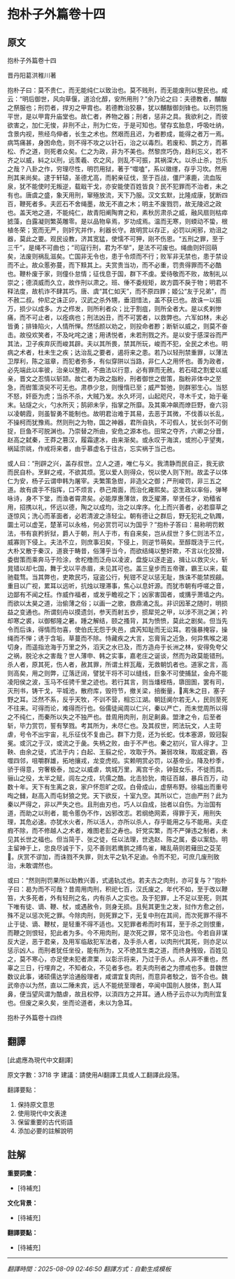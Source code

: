 # 抱朴子外篇卷十四

## 原文

抱朴子外篇卷十四

晋丹阳葛洪稚川著

抱朴子曰：莫不贵仁，而无能纯仁以致治也。莫不贱刑，而无能废刑以整民也。咸云：“明后御世，风向草偃，道洽化醇，安所用刑？”余乃论之曰：夫德教者，黼黻之祭服也；刑罚者，捍刃之甲胄也。若德教治狡暴，犹以黼黻御剡锋也。以刑罚施平世，是以甲胄升庙堂也。故仁者，养物之器；刑者，惩非之具。我欲利之，而彼欲害之，加仁无悛，非刑不止，刑为仁佐，于是可知也。譬存玄胎息，呼吸吐纳，含景内视，熊经鸟伸者，长生之术也。然艰而且迟，为者尠成，能得之者万一焉。病笃痛甚，身困命危，则不得不攻之以针石，治之以毒烈。若废和、鹊之方，而慕松、乔之道，则死者众矣。仁之为政，非为不美也。然黎庶巧伪，趋利忘义，若不齐之以威，紏之以刑，远羡羲、农之风，则乱不可振，其祸深大。以杀止杀，岂乐之哉？八卦之作，穷理尽性，明罚用狱，著于“噬嗑”，系以徽𬙊，存乎习坎。然用刑其来尚矣。逮于轩辕，圣德尤高，而躬亲征伐，至于百战，僵尸涿鹿，流血阪泉，犹不能使时无叛逆，载戢干戈，亦安能使百姓皆良？民不犯罪而不治者，未之有也。唐虞之盛，象天用刑，窜殛放流，天下乃服。汉文玄默，比隆成康，犹断四百，鞭死者多。夫匠石不舍绳墨，故无不直之木；明主不废戮罚，故无陵迟之政也。盖天地之道，不能纯仁，故青阳阐陶育之和，素秋厉肃杀之威，融风扇则枯瘁摅藻，白露凝则繁英雕零。是以品物阜焉，岁功成焉。温而无寒，则蝡动不蛰，根植冬荣；宽而无严，则奸宄并作，利器长守。故明赏以存正，必罚以闲邪，劝沮之器，莫此之要。观民设教，济其宽猛，使懦不可狎，刚不伤恩。“五刑之罪，至于三千”，是绳不可曲也；“司寇行刑，君为不举”，是法不可废也。绳曲则奸回萌矣，法废则祸乱滋矣。亡国非无令也，患于令烦而不行；败军非无禁也，患于禁设而不止。故众慝弥蔓，而下黩其上。夫赏贵当功，而不必重，罚贵得罪而不必酷也。鞭朴废于家，则僮仆怠情；征伐息于国，群下不虔。爱待敬而不败，故制礼以崇之；德湏威而久立，故作刑以肃之。班、倕不委规矩，故方圆不戾于物；明君不释法度，故机诈不肆其巧。唐、虞“其仁如天”，而不原四罪；姬公“友于兄弟”，而不赦二叔。仲尼之诛正卯，汉武之杀外甥，垂泪惜法，盖不获已也。故诛一以振万，损少以成多。方之栉发，则所利者众；比于割疽，则所全者大。是以炙剌惨痛，而不可止者，以痊病也；刑法凶丑，而不可罢者，以救弊也。六军如林，未必皆勇；排锋陷火，人情所惮。然恬颜以劝之，则投命者尠；断斩以威之，则莫不奋击。故役欢笑者，不及叱咤之速；用诱悦者，未若刑戮之齐。是以安于感深谷而严其法，卫子疾弃灰而峻其辟。夫以其所畏，禁其所玩，峻而不犯，全民之术也。明病之术者，杜未生之疾；达治乱之要者，遏将来之患。若乃以轻刑禁重罪，以薄法卫厚利，陈之滋章，而犯者弥多，有似穿阱以当路，非仁人之用怀也。善为政者，必先端此以率彼，治亲以整疏，不曲法以行意，必有罪而无赦。若石碏之割爱以威亲，晋文之忍情以斩颉。故仁者为政之脂粉，刑者御世之辔策，脂粉非体中之至急，而辔策湏臾不可无也。肃恭少怠，则慢惰已至；威严暂弛，则群邪生心。当怒不怒，奸臣为虎；当杀不杀，大贼乃发。水久坏河，山起咫尺，寻木千丈，始于毫末。钻燧之火，勺水所灭；鹄卵未孚，指掌之所靡。及其乘冲飙而燎巨野，奋六羽以凌朝霞，则虽智勇不能制也。故明君治难于其易，去恶于其微，不伐善以长乱，不操柯而犹豫焉。然则刑之为物，国之神器，君所自执，不可假人，犹长剑不可倒捉，巨鱼不可脱渊也。乃崇替之所由，安危之源本也。田常之夺齐，六卿之分晋，赵高之弑秦，王莽之篡汉，履霜逮冰，由来渐矣。或永叹于海滨，或拊心乎望夷，祸延宗祧，作戒将来者，由乎慕虚名于往古，忘实祸于当己也。

或人曰：“刑辟之兴，盖存叔世。立人之道，唯仁与义。我清静而民自正，我无欲而民自朴。烹鲜之戒，不欲其烦。宽以爱人则得众，悦以使人则下附。故孟子以体仁为安，杨子云谓申韩为屠宰。夫繁策急辔，非造父之御；严刑峻罚，非三五之道。故有虞手不指挥，口不烦言，恭己南面，而治化雍熙矣。宓生政以率俗，弹琴咏诗，身不下堂，而渔者霄肃矣。必能厚惠薄敛，救乏擢滞，举贤任才，劝穑省用，招携以礼，怀远以德，陶之以成均，治之以庠序。化上而兴善者，必若靡草之逐惊风；洗心而革面者，必若清波之涤轻尘。朝有德让之群后，野无犯礼之轨躅，圜土可以虚芜，楚革可以永格，何必赏罚可以为国乎？”抱朴子答曰：易称明罚敕法，书有哀矜折狱，爵人于朝，刑人于市，有自来矣，岂从叔世？多仁则法不立，威寡则下侵上。夫法不立，则庶事汩矣，下侵上，则逆节萌矣。至醇既浇于三代，大朴又散于秦汉，道衰于畴昔，俗薄乎当今，而欲结绳以整奸欺，不言以化狡猾，委辔策而乘奔马于险涂，舍柁橹而泛舟以凌波，盘旋以逐走盗，揖让以救灾火，斩晁错以却七国，舞于戈以平赤眉，未见其可也。盖三皇步而五帝骤，霸王以来，载驰载骛。当其弊也，吏欺民巧，寇盗公行，髡钳不足以惩无耻，族诛不能禁觊觎。重目以广视，累耳以远听，抗烛以理滞事，焦心以息奸源。而犹市朝有呼嗟之音，边鄙有不闻之枉。作威作福者，或发乎瞻视之下；凶家害国者，或搆乎萧墙之内。而欲以太昊之道，治偷薄之俗；以画一之歌，救鼎涌之乱。非识因革之随时，明损益之变通也。所谓刻舟以摸遗剑，参天而射五步，掼犀兕之甲，以涉不测之渊；衿却寒之裘，以御郁隆之暑。踵之解结，颐之搔背，其为愤愤，莫此之剧矣。但当先令而后诛，得情而勿喜，使伯氏无怨于失邑，虞芮知耻而无讼耳。若强暴掩容，操绳而不惮；诱于含垢，草蔓而不除。恃藏疾之大言，忘膏肓之近急，何异焦喉之渴切身，而遥指沧海于万里之外，滔天之水已及，而方造舟于长洲之林，安得免夸父之祸，脱沦水之害哉？世人薄申、韩之实事，嘉老庄之诞谈，然而为政莫能错刑。杀人者，原其死，伤人者，赦其罪，所谓土柈瓦胾，无救朝饥者也。道家之言，高则高矣，用之则弊，辽落迂阔，譬犹干将不可以缝线，巨象不可使捕鼠，金舟不能凌阳侯之波，玉马不任骋千里之迹也。若行其言，则当燔桎梏，隳囹圄，罢有司，灭刑书，铸干戈，平城池，散府库，毁符节，撤关梁，掊衡量，𦠧离朱之目，塞子野之耳。泛然不系，反乎天牧，不训不营，相忘江湖。朝廷阒尔若无人，民则至死不往来。可得而论，难得而行也。俗儒徒闻周以仁兴，秦以严亡，而未觉周所以得之不纯仁，而秦所以失之不独严也。昔周用肉刑，刖足劓鼻。盟津之令，后至者斩，毕力赏罚，誓有孥戮。考其所为，未尽仁也。及其叔世，罔法玩文，人主苛虐，号令不出宇宙，礼乐征伐不复由己。群下力竞，还为长蛇。伐本塞源，毁冠裂冕。或沉之于汉，或流之于彘。失柄之败，由于不严也。秦之初兴，官人得才。卫鞅、由余之徒，式法于内；白起、王翦之伦，攻取于外。兼弱攻昧，取威定霸，吞噬四邻，咀嚼群雄，拓地攘戎，龙变虎视。实赖明赏必罚，以基帝业。降及杪季，骄于得意，穷奢极泰，加之以威虐，筑城万里，离宫千余，钟鼓女乐，不徙而具。骊山之役，太半之赋，闾左之戍，坑儒之酷。北击猃狁，南征百越，暴兵百万，动数十年。天下有生离之哀，家户怀怨旷之叹。白骨成山，虚祭布野。徐福出而重号啕之雠，赵高入而屯豺狼之党。天下欲反，十室九空。其所以亡，岂由严刑？此为秦以严得之，非以严失之也。且刑由刃也，巧人以自成，拙者以自伤。为治国有道，而助之以刑者，能令慝伪不作，凶邪改志。若纲绝网紊，得罪于天，用刑失理，其危必速。亦犹水火者，所以活人，亦所以杀人，存乎能用之与不能用。夫症瘕不除，而不修越人之术者，难图老彭之寿也。奸党实繁，而不严弹违之制者，未见其长世之福也。但当简于、张之徒，任以法理，世选赵、陈之属，委以案劾。明主留神于上，忠良尽诚于下，见不善则若鹰鹯之搏鸟雀，睹乱萌则若薙田之芟芜𬜨。庆赏不谬加，而诛戮不失罪，则太平之轨不足迪。令而不犯，可庶几废刑致治，未敢谓然也。

或曰：“然则刑罚果所以助教兴善，式遏轨忒也。若夫古之肉刑，亦可复与？”抱朴子曰：曷为而不可哉？昔周用肉刑，积祀七百，汉氏废之，年代不如，至于改以鞭笞，大多死者，外有轻刑之名，内有杀人之实也。及于犯罪，上不足以至死，则其下唯有徒、谪、鞭、杖，或遇赦令，则身无损。且髡其更生之发，挝作方愈之创，殊不足以惩次死之罪。今除肉刑，则死罪之下，无复中刑在其间，而次死罪不得不止于徒、谪、鞭杖，是轻重不得不适也。又犯罪者希而时有耳，至于杀之则恨重，而鞭之则恨轻，犯此者为多。今不用肉刑，是次死之罪，常不见治也。今若自非谋反大逆，恶于君亲，及用军临敌犯军法者，及手杀人者，以肉刑代其死，则亦足以惩示凶人。而刑者犹任坐役，能有所为，又不绝其生类之道，而终身残毁，百姓见之，莫不寒心，亦足使未犯者肃栗，以彰示将来，乃过于杀人。杀人非不重也，然辜之三日，行埋弃之，不知者众，不见者多也。若夫肉刑者之为摽戒也多。昔魏世数议此事，诸硕儒达学洽通殷理者，咸谓宜复肉刑，而意异者駮之，皆不合也。魏武帝亦以为然，直以二陲未宾，远人不能统至理者，卒闻中国刖人肢体，割人耳鼻，便当望风谓为酷虐，故且权停，以湏四方之并耳。通人杨子云亦以为肉刑宜复也。但废之来久矣，坐而论道者，未以为急耳。

抱朴子外篇卷十四终

## 翻譯

[此處應為現代中文翻譯]

原文字數：3718 字
建議：請使用AI翻譯工具或人工翻譯此段落。

翻譯要點：
1. 保持原文意思
2. 使用現代中文表達
3. 保留重要的古代術語
4. 添加必要的註解說明


## 註解

**重要詞彙：**
- [待補充]

**文化背景：**
- [待補充]

**翻譯要點：**
- [待補充]

---
*翻譯時間：2025-08-09 02:46:50*
*翻譯方式：自動生成模板*
